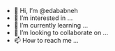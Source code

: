 - 👋 Hi, I’m @edababneh
- 👀 I’m interested in ...
- 🌱 I’m currently learning ...
- 💞️ I’m looking to collaborate on ...
- 📫 How to reach me ...

<!---
edababneh/edababneh is a ✨ special ✨ repository because its `README.md` (this file) appears on your GitHub profile.
You can click the Preview link to take a look at your changes.
--->
